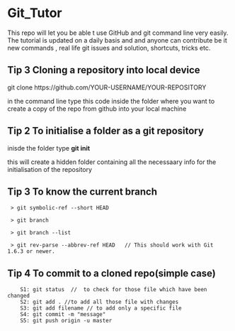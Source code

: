 # Git_Tutor
This repo will let you be able t use GitHub and git command line very easily. The tutorial is updated on a daily basis and and anyone can contribute be it new commands , real life git issues and solution, shortcuts, tricks etc. 

## Tip 3 Cloning a repository into local device
   git clone https:<area>//github.com/YOUR-USERNAME/YOUR-REPOSITORY 
   
   in the command line type this code inside the folder where you want to create a copy of the repo from github into your local machine
  

## Tip 2 To initialise a folder as a git repository
   inisde the folder type **git init**
   
   this will create a hidden folder containing all the necessaary info for the initialisation of the repository
   
   
## Tip 3 To know the current branch
     > git symbolic-ref --short HEAD

     > git branch 

     > git branch --list 

     > git rev-parse --abbrev-ref HEAD   // This should work with Git 1.6.3 or newer.

## Tip 4 To commit to a cloned repo(simple case)
        S1: git status  //  to check for those file which have been changed
        S2: git add . //to add all those file with changes
        S3: git add filename // to add only a specific file
        S4: git commit -m "message"
        S5: git push origin -u master
